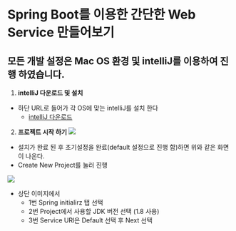 
Spring Boot를 이용한 간단한 Web Service 만들어보기
===========================================

모든 개발 설정은 Mac OS 환경 및 intelliJ를 이용하여 진행 하였습니다.
-------------------------------------------------------



  
1. **intelliJ 다운로드 및 설치**
+ 하단 URL로 들어가 각 OS에 맞는 intelliJ를 설치 한다
  + [intelliJ 다운로드](https://www.jetbrains.com/idea/download/#section=mac)

2. **프로젝트 시작 하기**
<img src="https://user-images.githubusercontent.com/20940993/46715979-33746d00-cc9d-11e8-81e3-fc7155d9de21.png"></img>
+ 설치가 완료 된 후 초기설정을 완료(default 설정으로 진행 함)하면 위와 같은 화면이 나온다.
+ Create New Project를 눌러 진행


<img src="https://user-images.githubusercontent.com/20940993/46716778-4e94ac00-cca0-11e8-8a56-1d19c8f22606.png"></img>
+ 상단 이미지에서
  + 1번 Spring initialirz 탭 선택 
  + 2번 Project에서 사용할 JDK 버전 선택 (1.8 사용)
  + 3번 Service URl은 Default 선택 후 Next 선택
